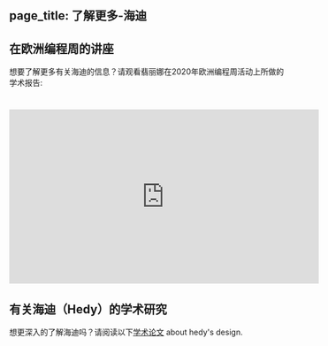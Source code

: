 page_title: 了解更多-海迪
---

## 在欧洲编程周的讲座
想要了解更多有关海迪的信息？请观看翡丽娜在2020年欧洲编程周活动上所做的学术报告:

<h1></h1>
<p><iframe width="560" height="315" src="https://www.youtube.com/embed/R2U9MEowYag?wmode=opaque" frameborder="0" allow="accelerometer; autoplay; clipboard-write; encrypted-media; gyroscope; picture-in-picture" allowfullscreen=""></iframe></p>
<p></p>

## 有关海迪（Hedy）的学术研究
想更深入的了解海迪吗？请阅读以下[学术论文](https://www.felienne.com/wp-content/uploads/2020/07/Hedy_paper_website_draft.pdf) about hedy's design.

